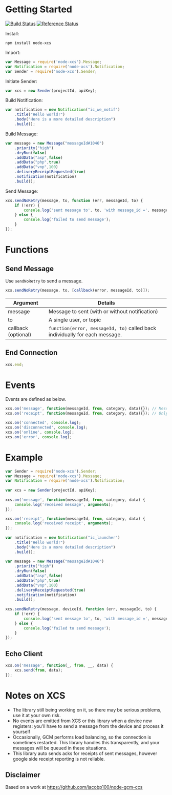 Getting Started
===============

[![Build Status](https://travis-ci.org/guness/node-xcs.svg)](https://travis-ci.org/guness/node-xcs)
[![Reference Status](https://www.versioneye.com/nodejs/node-xcs/reference_badge.svg?style=flat)](https://www.versioneye.com/nodejs/node-xcs/references)


Install:
```
npm install node-xcs
```

Import:
```js
var Message = require('node-xcs').Message;
var Notification = require('node-xcs').Notification;
var Sender = require('node-xcs').Sender;
```
Initiate Sender:
```js
var xcs = new Sender(projectId, apiKey);
```
Build Notification:
```js
var notification = new Notification("ic_we_notif")
	.title("Hello world!")
	.body("Here is a more detailed description")
	.build();
```
Build Message:
```js
var message = new Message("messageId#1046")
	.priority("high")
	.dryRun(false)
	.addData("asp",false)
	.addData("php",true)
	.addData("vnp",100)
	.deliveryReceiptRequested(true)
	.notification(notification)
	.build();
```
Send Message:
```js
xcs.sendNoRetry(message, to, function (err, messageId, to) {
	if (!err) {
		console.log('sent message to', to, 'with message_id =', messageId);
	} else {
		console.log('failed to send message');
	}
});
```
Functions
=========
Send Message
------------
Use `sendNoRetry` to send a message.
```js
xcs.sendNoRetry(message, to, [callback(error, messageId, to)]);
```
Argument			| Details
------------------- | -------
message			 | Message to sent (with or without notification)
to				  | A single user, or topic
callback (optional) | `function(error, messageId, to)` called back individually for each message.

End Connection
--------------
```js
xcs.end;
```

Events
======
Events are defined as below.
```js
xcs.on('message', function(messageId, from, category, data){}); // Messages received from client (excluding receipts)
xcs.on('receipt', function(messageId, from, category, data){}); // Only fired for messages where options.delivery_receipt_requested = true

xcs.on('connected', console.log);
xcs.on('disconnected', console.log);
xcs.on('online', console.log);
xcs.on('error', console.log);
```

Example
=======
```js
var Sender = require('node-xcs').Sender;
var Message = require('node-xcs').Message;
var Notification = require('node-xcs').Notification;
	
var xcs = new Sender(projectId, apiKey);
	
xcs.on('message', function(messageId, from, category, data) {
	console.log('received message', arguments);
}); 

xcs.on('receipt', function(messageId, from, category, data) {
	console.log('received receipt', arguments);
});
	
var notification = new Notification("ic_launcher")
	.title("Hello world!")
	.body("Here is a more detailed description")
	.build();
	
var message = new Message("messageId#1046")
	.priority("high")
	.dryRun(false)
	.addData("asp",false)
	.addData("php",true)
	.addData("vnp",100)
	.deliveryReceiptRequested(true)
	.notification(notification)
	.build();
	
xcs.sendNoRetry(message, deviceId, function (err, messageId, to) {
	if (!err) {
		console.log('sent message to', to, 'with message_id =', messageId);
	} else {
		console.log('failed to send message');
	}
});
```
Echo Client
-----------
```js
xcs.on('message', function(_, from, __, data) {
	xcs.send(from, data);
});
```

Notes on XCS
============
* The library still being working on it, so there may be serious problems, use it at your own risk.
* No events are emitted from XCS or this library when a device new registers: you'll have to send a message from the device and process it yourself
* Occasionally, GCM performs load balancing, so the connection is sometimes restarted. This library handles this transparently, and your messages will be queued in these situations.
* This library auto sends acks for receipts of sent messages, however google side receipt reporting is not reliable.

Disclaimer
-----------
Based on a work at https://github.com/jacobp100/node-gcm-ccs
